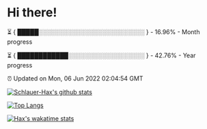 # Hi there!

⏳ { █████░░░░░░░░░░░░░░░░░░░░░░░░░ } - 16.96% - Month progress

⏳ { ████████████░░░░░░░░░░░░░░░░░░ } - 42.76% - Year progress

⏰ Updated on Mon, 06 Jun 2022 02:04:54 GMT


[![Schlauer-Hax's github stats](https://github-readme-stats.vercel.app/api?username=Schlauer-Hax&show_icons=true&theme=dark&count_private=true)](https://github.com/Schlauer-Hax)


[![Top Langs](https://github-readme-stats.vercel.app/api/top-langs/?username=Schlauer-Hax&layout=compact&theme=dark)](https://github.com/Schlauer-Hax?tab=repositories)


[![Hax's wakatime stats](https://github-readme-stats.vercel.app/api/wakatime?username=Hax&theme=dark)](https://wakatime.com/@Hax)


